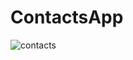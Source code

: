 # ContactsApp

![contacts](https://github.com/maksimovnikolai/ContactsApp/assets/100678259/64277f22-1158-4ded-804b-66f979e90637)
